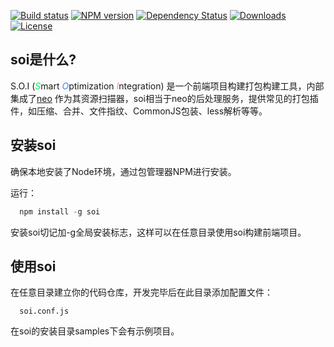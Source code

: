[![Build status][travis-image]][travis-url]
[![NPM version][npm-image]][npm-url]
[![Dependency Status][david-image]][david-url]
[![Downloads][downloads-image]][downloads-url]
[![License][license-image]][license-url]

<style></style>

## soi是什么?
S.O.I (<em style="color:rgb(0,249,89)">S</em>mart <em style="color:rgb(72,128,255)">O</em>ptimization 
<em style="color:rgb(255,141,123)">I</em>ntegration) 是一个前端项目构建打包构建工具，内部集成了[neo](https://github.com/AceMood/neo) 作为其资源扫描器，soi相当于neo的后处理服务，提供常见的打包插件，如压缩、合并、文件指纹、CommonJS包装、less解析等等。

## 安装soi
确保本地安装了Node环境，通过包管理器NPM进行安装。

运行：

```javascript
  npm install -g soi
```

安装soi切记加-g全局安装标志，这样可以在任意目录使用soi构建前端项目。

## 使用soi
在任意目录建立你的代码仓库，开发完毕后在此目录添加配置文件：
```
  soi.conf.js
```
在soi的安装目录samples下会有示例项目。


[travis-image]: https://img.shields.io/travis/Saber-Team/soi.svg?style=flat-square
[travis-url]: https://travis-ci.org/Saber-Team/soi
[npm-image]: https://img.shields.io/npm/v/soi.svg?style=flat-square
[npm-url]: https://npmjs.org/package/soi
[node-image]: https://img.shields.io/node/v/soi.svg?style=flat-square
[node-url]: https://npmjs.org/package/soi
[david-image]: http://img.shields.io/david/Saber-Team/soi.svg?style=flat-square
[david-url]: https://david-dm.org/Saber-Team/soi
[coveralls-image]: https://img.shields.io/coveralls/Saber-Team/soi.svg?style=flat-square
[coveralls-url]: https://coveralls.io/r/Saber-Team/soi?branch=master
[downloads-image]: http://img.shields.io/npm/dm/soi.svg?style=flat-square
[downloads-url]: https://npmjs.org/package/soi
[license-image]: http://img.shields.io/npm/l/soi.svg?style=flat-square
[license-url]: LICENSE.md